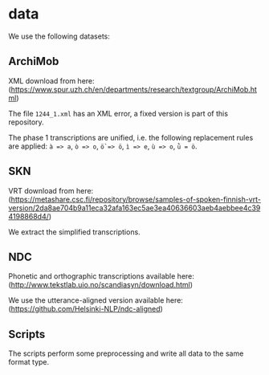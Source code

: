 # data

We use the following datasets:

## ArchiMob

XML download from here: (https://www.spur.uzh.ch/en/departments/research/textgroup/ArchiMob.html)

The file `1244_1.xml` has an XML error, a fixed version is part of this repository.

The phase 1 transcriptions are unified, i.e. the following replacement rules are applied: `à => a`, `ò => o`, `ö̀ => ö`, `ì => e`, `ù => o`, `ǜ = ö`.

## SKN

VRT download from here: (https://metashare.csc.fi/repository/browse/samples-of-spoken-finnish-vrt-version/2da8ae704b9a11eca32afa163ec5ae3ea40636603aeb4aebbee4c394198868d4/)

We extract the simplified transcriptions.

## NDC

Phonetic and orthographic transcriptions available here: (http://www.tekstlab.uio.no/scandiasyn/download.html)

We use the utterance-aligned version available here: (https://github.com/Helsinki-NLP/ndc-aligned)

## Scripts

The scripts perform some preprocessing and write all data to the same format type.
